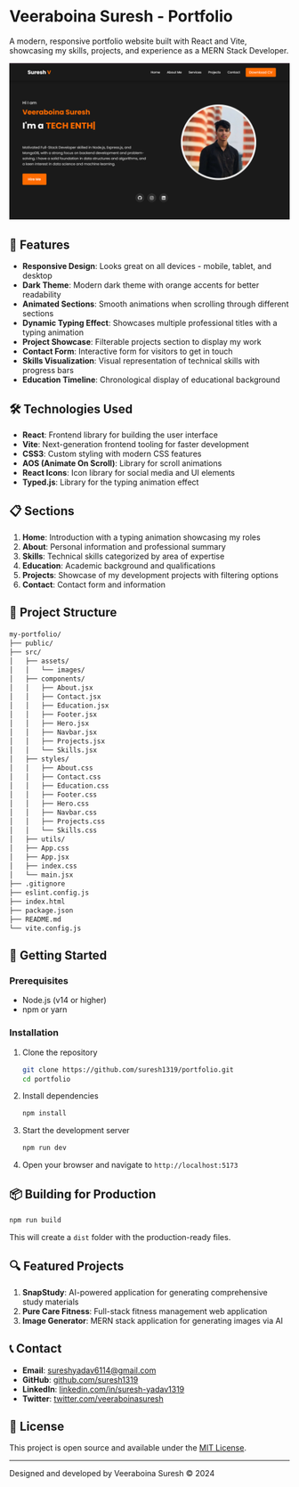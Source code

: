 # Veeraboina Suresh - Portfolio

A modern, responsive portfolio website built with React and Vite, showcasing my skills, projects, and experience as a MERN Stack Developer.

![Portfolio Screenshot](src/assets/images/projects/portfolio.png)

## 🌟 Features

- **Responsive Design**: Looks great on all devices - mobile, tablet, and desktop
- **Dark Theme**: Modern dark theme with orange accents for better readability
- **Animated Sections**: Smooth animations when scrolling through different sections
- **Dynamic Typing Effect**: Showcases multiple professional titles with a typing animation
- **Project Showcase**: Filterable projects section to display my work
- **Contact Form**: Interactive form for visitors to get in touch
- **Skills Visualization**: Visual representation of technical skills with progress bars
- **Education Timeline**: Chronological display of educational background

## 🛠️ Technologies Used

- **React**: Frontend library for building the user interface
- **Vite**: Next-generation frontend tooling for faster development
- **CSS3**: Custom styling with modern CSS features
- **AOS (Animate On Scroll)**: Library for scroll animations
- **React Icons**: Icon library for social media and UI elements
- **Typed.js**: Library for the typing animation effect

## 📋 Sections

1. **Home**: Introduction with a typing animation showcasing my roles
2. **About**: Personal information and professional summary
3. **Skills**: Technical skills categorized by area of expertise
4. **Education**: Academic background and qualifications
5. **Projects**: Showcase of my development projects with filtering options
6. **Contact**: Contact form and information

## 🔧 Project Structure

```
my-portfolio/
├── public/
├── src/
│   ├── assets/
│   │   └── images/
│   ├── components/
│   │   ├── About.jsx
│   │   ├── Contact.jsx
│   │   ├── Education.jsx
│   │   ├── Footer.jsx
│   │   ├── Hero.jsx
│   │   ├── Navbar.jsx
│   │   ├── Projects.jsx
│   │   └── Skills.jsx
│   ├── styles/
│   │   ├── About.css
│   │   ├── Contact.css
│   │   ├── Education.css
│   │   ├── Footer.css
│   │   ├── Hero.css
│   │   ├── Navbar.css
│   │   ├── Projects.css
│   │   └── Skills.css
│   ├── utils/
│   ├── App.css
│   ├── App.jsx
│   ├── index.css
│   └── main.jsx
├── .gitignore
├── eslint.config.js
├── index.html
├── package.json
├── README.md
└── vite.config.js
```

## 🚀 Getting Started

### Prerequisites

- Node.js (v14 or higher)
- npm or yarn

### Installation

1. Clone the repository
   ```bash
   git clone https://github.com/suresh1319/portfolio.git
   cd portfolio
   ```

2. Install dependencies
   ```bash
   npm install
   ```

3. Start the development server
   ```bash
   npm run dev
   ```

4. Open your browser and navigate to `http://localhost:5173`

## 📦 Building for Production

```bash
npm run build
```

This will create a `dist` folder with the production-ready files.

## 🔍 Featured Projects

1. **SnapStudy**: AI-powered application for generating comprehensive study materials
2. **Pure Care Fitness**: Full-stack fitness management web application
3. **Image Generator**: MERN stack application for generating images via AI

## 📞 Contact

- **Email**: sureshyadav6114@gmail.com
- **GitHub**: [github.com/suresh1319](https://github.com/suresh1319)
- **LinkedIn**: [linkedin.com/in/suresh-yadav1319](https://www.linkedin.com/in/suresh-yadav1319/)
- **Twitter**: [twitter.com/veeraboinasuresh](https://twitter.com/veeraboinasuresh)

## 📄 License

This project is open source and available under the [MIT License](LICENSE).

---

Designed and developed by Veeraboina Suresh © 2024